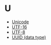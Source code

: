 # U

* [Unicode](../../../../Unicode_28739320.html)
* [UTF-16](../../../../UTF-16_28739321.html)
* [UTF-8](../../../../UTF-8_28739322.html)
* [UUID (data type)](../../../../28739323.html)
